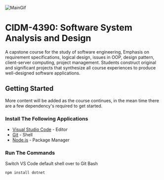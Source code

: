![MainGif](https://media.giphy.com/media/JIX9t2j0ZTN9S/giphy.gif)

# CIDM-4390: Software System Analysis and Design
A capstone course for the study of software engineering, Emphasis on requirement specifications, logical design, issues in OOP, design pattern, client-server computing, project management. Students construct original and significant projects that synthesize all course experiences to produce well-designed software applications.

## Getting Started
More content will be added as the course continues, in the mean time there are a few dependency's required to get started.

### Install The Following Applications
* [Visual Studio Code](https://code.visualstudio.com/download) - Editor
* [Git](https://git-scm.com/download) - Shell
* [Node.js](https://nodejs.org/en/) - Package Manager

### Run The Commands
Switch VS Code default shell over to Git Bash
```
npm install dotnet
```
